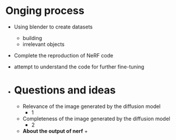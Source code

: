 # Onging process
+ Using blender to create datasets
  + building
  + irrelevant objects

+ Complete the reproduction of NeRF code 

+ attempt to understand the code for further fine-tuning

+ # Questions and ideas
  + Relevance of the image generated by the diffusion model
    + 1
  + Completeness of the image generated by the diffusion model
    + 2
  + **About the output of nerf**
    + 